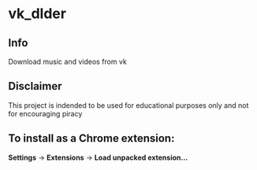 vk_dlder
========

Info
----
Download music and videos from vk

Disclaimer
---------
This project is indended to be used for educational purposes only and not for encouraging piracy


To install as a Chrome extension:
----------
**Settings** -> **Extensions** -> **Load unpacked extension...**

